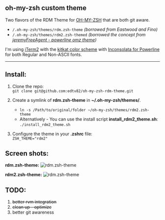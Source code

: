 ## oh-my-zsh custom theme

Two flavors of the RDM Theme for [OH-MY-ZSH](https://github.com/robbyrussell/oh-my-zsh) that are both git aware.  

* `/.oh-my-zsh/themes/rdm.zsh-theme`  *(borrowed from Eastwood and Fino)*
* `/.oh-my-zsh/themes/rdm2.zsh-themed` *(borrowed the concept from [jeremyFreeAgent - powerline omz theme](https://github.com/jeremyFreeAgent/oh-my-zsh-powerline-theme))*

I'm using [iTerm2](http://www.iterm2.com/#/section/home) with the [kitkat color scheme](https://github.com/zdj/themes) with [Inconsolata for Powerline](https://github.com/Lokaltog/powerline-fonts/tree/master/Inconsolata) for both Regular and Non-ASCII fonts. 

---

## Install:

1. Clone the repo:  
`git clone git@github.com:edtv82/oh-my-zsh-rdm-theme.git`
2. Create a symlink of **rdm.zsh-theme** in **~/.oh-my-zsh/themes/**. 
	* `ln -s /Path/to/original/folder ~/oh-my-zsh/themes/rdm2.zsh-theme ` 
	* Alternatively - You can use the install script **install_rdm2_theme.sh**:
`./install_rdm2_theme.sh`

3. Configure the theme in your **.zshrc** file:  
`ZSH_THEME="rdm2"` 

## Screen shots:

**rdm.zsh-theme:**
![rdm.zsh-theme](https://raw.github.com/edtv82/omz_setup/master/preview-rdm_theme.png)

**rdm2.zsh-theme:**
![rdm.zsh-theme](https://raw.github.com/edtv82/omz_setup/master/preview-rdm2_theme.png)


## TODO:

1. ~~better rvm integration~~
2. ~~clean up - optimize~~
3. better git awareness
